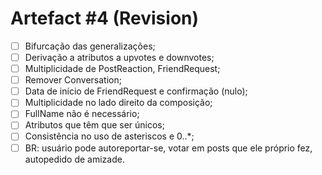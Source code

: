 # Artefact #4 (Revision)
- [ ] Bifurcação das generalizações;
- [ ] Derivação a atributos a upvotes e downvotes;
- [ ] Multiplicidade de PostReaction, FriendRequest;
- [ ] Remover Conversation;
- [ ] Data de início de FriendRequest e confirmação (nulo);
- [ ] Multiplicidade no lado direito da composição;
- [ ] FullName não é necessário;
- [ ] Atributos que têm que ser únicos;
- [ ] Consistência no uso de asteriscos e 0..*;
- [ ] BR: usuário pode autoreportar-se, votar em posts que ele próprio fez, autopedido de amizade.
